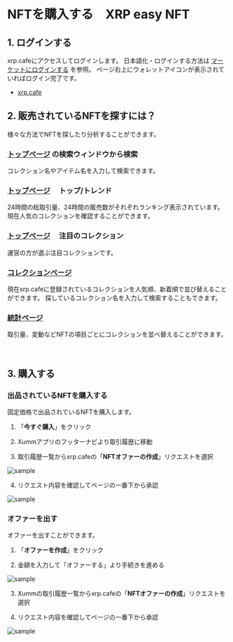# NFTを購入する　XRP easy NFT

<!----------------------------------------------->
<a id="05_02_01"></a>
## 1. ログインする
<!----------------------------------------------->

xrp.cafeにアクセスしてログインします。
日本語化・ログインする方法は [マーケットにログインする](/02_how_to_start/02_login) を参照。
ページ右上にウォレットアイコンが表示されていればログイン完了です。
- [xrp.cafe](https://xrp.cafe/)


<!----------------------------------------------->
<a id="05_02_02"></a>
## 2. 販売されているNFTを探すには？
<!----------------------------------------------->

様々な方法でNFTを探したり分析することができます。

### [トップページ](https://xrp.cafe/) の検索ウィンドウから検索

コレクション名やアイテム名を入力して検索できます。

### [トップページ](https://xrp.cafe/) 　**トップ**/**トレンド**

24時間の総取引量、24時間の販売数がそれぞれランキング表示されています。
現在人気のコレクションを確認することができます。

### [トップページ](https://xrp.cafe/) 　**注目のコレクション**

運営の方が選ぶ注目コレクションです。

### [コレクションページ](https://xrp.cafe/collections)
現在xrp.cafeに登録されているコレクションを人気順、新着順で並び替えることができます。
探しているコレクション名を入力して検索することもできます。

### [統計ページ](https://xrp.cafe/stats)
取引量、変動などNFTの項目ごとにコレクションを並べ替えることができます。

　
<!----------------------------------------------->
<a id="05_02_03"></a>
## 3. 購入する
<!----------------------------------------------->

### 出品されているNFTを購入する

固定価格で出品されているNFTを購入します。

1. 「**今すぐ購入**」をクリック

2. Xummアプリのフッターナビより取引履歴に移動

3. 取引履歴一覧からxrp.cafeの「**NFTオファーの作成**」リクエストを選択

 ![sample](/manual_pic/05_02_pic01.png)

4. リクエスト内容を確認してページの一番下から承認

 ![sample](/manual_pic/05_02_pic02.png)


### オファーを出す

オファーを出すことができます。

1. 「**オファーを作成**」をクリック

2. 金額を入力して「オファーする」より手続きを進める

 ![sample](/manual_pic/05_02_pic03.png)

3. Xummの取引履歴一覧からxrp.cafeの「**NFTオファーの作成**」リクエストを選択

4. リクエスト内容を確認してページの一番下から承認

 ![sample](/manual_pic/05_02_pic04.png)
